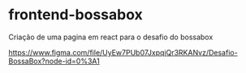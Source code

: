 # frontend-bossabox
Criação de uma pagina em react para o desafio do bossabox

https://www.figma.com/file/UyEw7PUb07JxpqiQr3RKANvz/Desafio-BossaBox?node-id=0%3A1
